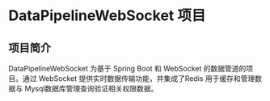 # DataPipelineWebSocket 项目

## 项目简介

DataPipelineWebSocket 为基于 Spring Boot 和 WebSocket 的数据管道的项目。通过 WebSocket 提供实时数据传输功能，并集成了Redis 用于缓存和管理数据与 Mysql数据库管理查询验证相关权限数据。


